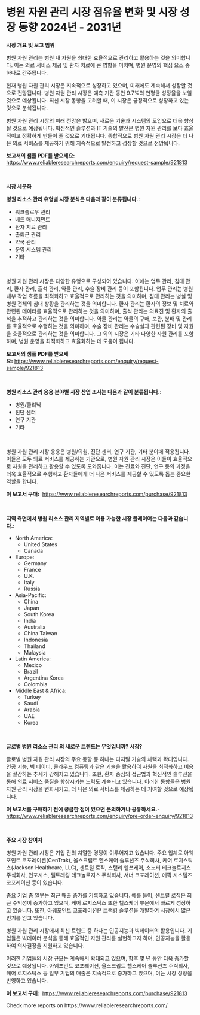 <p><h1>병원 자원 관리 시장 점유율 변화 및 시장 성장 동향 2024년 - 2031년</h1></p><p><strong>시장 개요 및 보고 범위</strong></p>
<p><p>병원 자원 관리는 병원 내 자원을 최대한 효율적으로 관리하고 활용하는 것을 의미합니다. 이는 의료 서비스 제공 및 환자 치료에 큰 영향을 미치며, 병원 운영의 핵심 요소 중 하나로 간주됩니다.</p><p>현재 병원 자원 관리 시장은 지속적으로 성장하고 있으며, 미래에도 계속해서 성장할 것으로 전망됩니다. 병원 자원 관리 시장은 예측 기간 동안 9.7%의 연평균 성장율을 보일 것으로 예상됩니다. 최신 시장 동향을 고려할 때, 이 시장은 긍정적으로 성장하고 있는 것으로 분석됩니다.</p><p>병원 자원 관리 시장의 미래 전망은 밝으며, 새로운 기술과 시스템의 도입으로 더욱 향상될 것으로 예상됩니다. 혁신적인 솔루션과 IT 기술의 발전은 병원 자원 관리를 보다 효율적이고 정확하게 만들어 줄 것으로 기대됩니다. 종합적으로 병원 자원 관리 시장은 더 나은 의료 서비스를 제공하기 위해 지속적으로 발전하고 성장할 것으로 전망됩니다.</p></p>
<p><strong>보고서의 샘플 PDF를 받으세요:</strong> <a href="https://www.reliableresearchreports.com/enquiry/request-sample/921813">https://www.reliableresearchreports.com/enquiry/request-sample/921813</a></p>
<p>&nbsp;</p>
<p><strong>시장 세분화</strong></p>
<p><strong>병원 리소스 관리 유형별 시장 분석은 다음과 같이 분류됩니다.:</strong></p>
<p><ul><li>워크플로우 관리</li><li>베드 매니지먼트</li><li>환자 치료 관리</li><li>출퇴근 관리</li><li>약국 관리</li><li>운영 시스템 관리</li><li>기타</li></ul></p>
<p>&nbsp;</p>
<p><p>병원 자원 관리 시장은 다양한 유형으로 구성되어 있습니다. 이에는 업무 관리, 침대 관리, 환자 관리, 출석 관리, 약물 관리, 수술 장비 관리 등이 포함됩니다. 업무 관리는 병원 내부 작업 흐름을 최적화하고 효율적으로 관리하는 것을 의미하며, 침대 관리는 병실 및 병원 전체의 침대 상황을 관리하는 것을 의미합니다. 환자 관리는 환자의 정보 및 치료와 관련된 데이터를 효율적으로 관리하는 것을 의미하며, 출석 관리는 의료진 및 환자의 출석을 추적하고 관리하는 것을 의미합니다. 약물 관리는 약물의 구매, 보관, 분배 및 관리를 효율적으로 수행하는 것을 의미하며, 수술 장비 관리는 수술실과 관련된 장비 및 자원을 효율적으로 관리하는 것을 의미합니다. 그 외의 시장은 기타 다양한 자원 관리를 포함하며, 병원 운영을 최적화하고 효율화하는 데 도움이 됩니다.</p></p>
<p><strong>보고서의 샘플 PDF를 받으세요:</strong>&nbsp;<a href="https://www.reliableresearchreports.com/enquiry/request-sample/921813">https://www.reliableresearchreports.com/enquiry/request-sample/921813</a></p>
<p>&nbsp;</p>
<p><strong> 병원 리소스 관리 응용 분야별 시장 산업 조사는 다음과 같이 분류됩니다.:</strong></p>
<p><ul><li>병원/클리닉</li><li>진단 센터</li><li>연구 기관</li><li>기타</li></ul></p>
<p>&nbsp;</p>
<p><p>병원 자원 관리 시장 응용은 병원/의원, 진단 센터, 연구 기관, 기타 분야에 적용됩니다. 이들은 모두 의료 서비스를 제공하는 기관으로, 병원 자원 관리 시장은 이들이 효율적으로 자원을 관리하고 활용할 수 있도록 도와줍니다. 이는 진료와 진단, 연구 등의 과정을 더욱 효율적으로 수행하고 환자들에게 더 나은 서비스를 제공할 수 있도록 돕는 중요한 역할을 합니다.</p></p>
<p><strong>이 보고서 구매:</strong>&nbsp; <a href="https://www.reliableresearchreports.com/purchase/921813">https://www.reliableresearchreports.com/purchase/921813</a></p>
<p>&nbsp;</p>
<p><strong>지역 측면에서 병원 리소스 관리 지역별로 이용 가능한 시장 플레이어는 다음과 같습니다.:</strong></p>
<p><ul>
    <li>
        North America:
        <ul>
            <li>United States</li>
            <li>Canada</li>
        </ul>
    </li>
    <li>
        Europe:
        <ul>
            <li>Germany</li>
            <li>France</li>
            <li>U.K.</li>
            <li>Italy</li>
            <li>Russia</li>
        </ul>
    </li>
    <li>
        Asia-Pacific:
        <ul>
            <li>China</li>
            <li>Japan</li>
            <li>South Korea</li>
            <li>India</li>
            <li>Australia</li>
            <li>China Taiwan</li>
            <li>Indonesia</li>
            <li>Thailand</li>
            <li>Malaysia</li>
        </ul>
    </li>
    <li>
        Latin America:
        <ul>
            <li>Mexico</li>
            <li>Brazil</li>
            <li>Argentina Korea</li>
            <li>Colombia</li>
        </ul>
    </li>
    <li>
        Middle East & Africa:
        <ul>
            <li>Turkey</li>
            <li>Saudi</li>
            <li>Arabia</li>
            <li>UAE</li>
            <li>Korea</li>
        </ul>
    </li>
    </ul></p>
<p>&nbsp;</p>
<p><strong>글로벌 병원 리소스 관리 의 새로운 트렌드는 무엇입니까? 시장?</strong></p>
<p><p>글로벌 병원 자원 관리 시장의 주요 동향 중 하나는 디지털 기술의 채택과 확대입니다. 인공 지능, 빅 데이터, 클라우드 컴퓨팅과 같은 기술을 활용하여 자원을 최적화하고 비용을 절감하는 추세가 강해지고 있습니다. 또한, 환자 중심의 접근법과 혁신적인 솔루션을 통해 의료 서비스 품질을 향상시키는 노력도 계속되고 있습니다. 이러한 동향들은 병원 자원 관리 시장을 변화시키고, 더 나은 의료 서비스를 제공하는 데 기여할 것으로 예상됩니다.</p></p>
<p><strong>이 보고서를 구매하기 전에 궁금한 점이 있으면 문의하거나 공유하세요.</strong>- <a href="https://www.reliableresearchreports.com/enquiry/pre-order-enquiry/921813">https://www.reliableresearchreports.com/enquiry/pre-order-enquiry/921813</a></p>
<p>&nbsp;</p>
<p><strong>주요 시장 참여자</strong></p>
<p><p>병원 자원 관리 시장은 기업 간의 치열한 경쟁이 이루어지고 있습니다. 주요 업체로 아웨포인트 코포레이션(CenTrak), 올스크립트 헬스케어 솔루션즈 주식회사, 케어 로지스틱스(Jackson Healthcare, LLC), 센트럴 로직, 스탠리 헬쓰케어, 소노터 테크놀로지스 주식회사, 인포시스, 텔트래킹 테크놀로지스 주식회사, 서너 코포레이션, 에픽 시스템즈 코포레이션 등이 있습니다.</p><p>중요 기업 중 일부는 최근 매출 증가를 기록하고 있습니다. 예를 들어, 센트럴 로직은 최근 수익성이 증가하고 있으며, 케어 로지스틱스 또한 헬스케어 부문에서 빠르게 성장하고 있습니다. 또한, 아웨포인트 코포레이션은 트랙킹 솔루션을 개발하여 시장에서 많은 인기를 얻고 있습니다.</p><p>병원 자원 관리 시장에서 최신 트렌드 중 하나는 인공지능과 빅데이터의 활용입니다. 기업들은 빅데이터 분석을 통해 효율적인 자원 관리를 실현하고자 하며, 인공지능을 활용하여 의사결정을 지원하고 있습니다.</p><p>이러한 기업들의 시장 규모는 계속해서 확대되고 있으며, 향후 몇 년 동안 더욱 증가할 것으로 예상됩니다. 아웨포인트 코포레이션, 올스크립트 헬스케어 솔루션즈 주식회사, 케어 로지스틱스 등 일부 기업의 매출은 지속적으로 증가하고 있으며, 이는 시장 성장을 반영하고 있습니다.</p></p>
<p><strong>이 보고서 구매:</strong>&nbsp;&nbsp;<a href="https://www.reliableresearchreports.com/purchase/921813">https://www.reliableresearchreports.com/purchase/921813</a></p>
<p>Check more reports on https://www.reliableresearchreports.com/</p>

